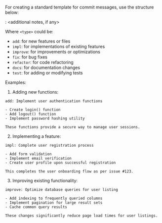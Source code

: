 For creating a standard template for commit messages, use the structure below:

<type>: <short summary>
<detailed description>
<additional notes, if any>

Where `<type>` could be:

- `add`: for new features or files
- `impl`: for implementations of existing features
- `improve`: for improvements or optimizations
- `fix`: for bug fixes
- `refactor`: for code refactoring
- `docs`: for documentation changes
- `test`: for adding or modifying tests

Examples:

1. Adding new functions:
```
add: Implement user authentication functions

- Create login() function
- Add logout() function
- Implement password hashing utility

These functions provide a secure way to manage user sessions.
```

2. Implementing a feature:
```
impl: Complete user registration process

- Add form validation
- Implement email verification
- Create user profile upon successful registration

This completes the user onboarding flow as per issue #123.
```

3. Improving existing functionality:
```
improve: Optimize database queries for user listing

- Add indexing to frequently queried columns
- Implement pagination for large result sets
- Cache common query results

These changes significantly reduce page load times for user listings.
```

